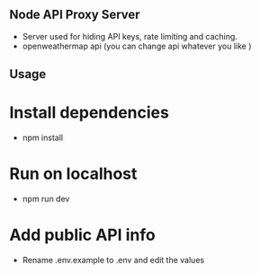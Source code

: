 ## Node API Proxy Server

- Server used for hiding API keys, rate limiting and caching.
- openweathermap api (you can change api whatever you like )

## Usage

# Install dependencies

- npm install

# Run on localhost

- npm run dev

# Add public API info

- Rename .env.example to .env and edit the values